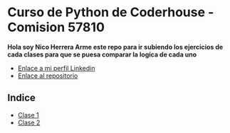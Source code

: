 # Curso de Python de Coderhouse - Comision 57810

**Hola soy Nico Herrera
Arme este repo para ir subiendo los ejercicios de cada clases para que se puesa comparar la logica de cada uno**

- [Enlace a mi perfil Linkedin](https://www.linkedin.com/in/jnicolasherrera/)
- [Enlace al repositorio](https://github.com/tu_usuario/tu_repositorio)

## Indice

- [Clase 1](https://github.com/jnicolasherrera/PYTHON_CODERHOUSE/blob/5a80bf797edcfd18db694c05c7ecb04c55a4eacf/Clase_01)
- [Clase 2](https://github.com/jnicolasherrera/PYTHON_CODERHOUSE/blob/5a80bf797edcfd18db694c05c7ecb04c55a4eacf/Clase_02)
